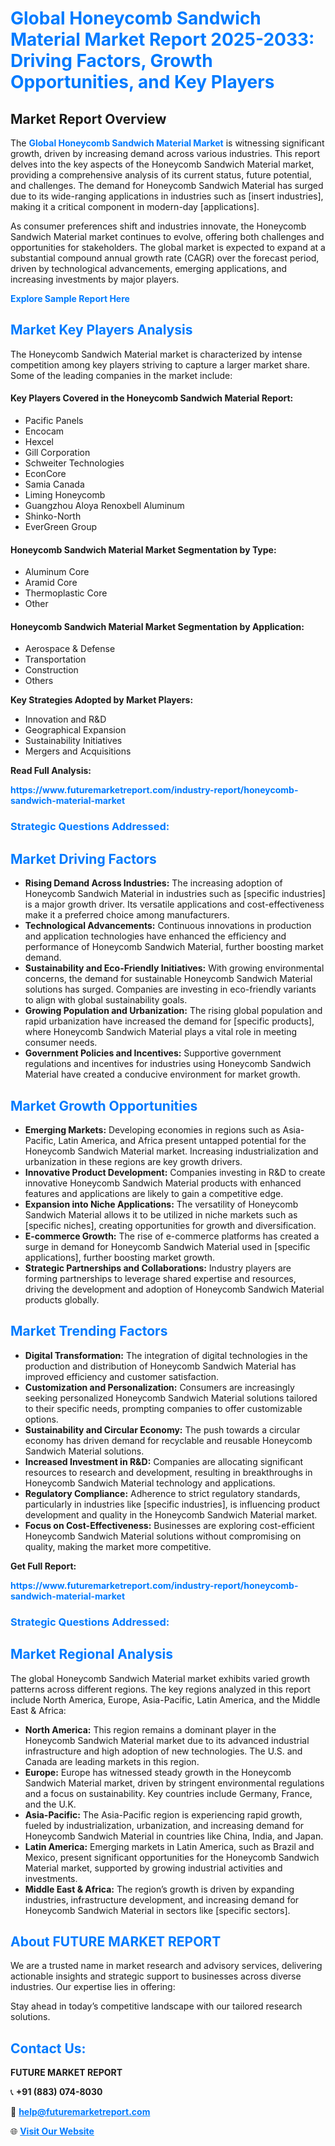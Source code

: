 <h1 style="color: #007BFF;">Global Honeycomb Sandwich Material Market Report 2025-2033: Driving Factors, Growth Opportunities, and Key Players</h1>

<section id="overview">
<h2>Market Report Overview</h2>
<p>The <a href="https://www.futuremarketreport.com/industry-report/honeycomb-sandwich-material-market" style="color: #007BFF; text-decoration: none;"><strong>Global Honeycomb Sandwich Material Market</strong></a> is witnessing significant growth, driven by increasing demand across various industries. This report delves into the key aspects of the Honeycomb Sandwich Material market, providing a comprehensive analysis of its current status, future potential, and challenges. The demand for Honeycomb Sandwich Material has surged due to its wide-ranging applications in industries such as [insert industries], making it a critical component in modern-day [applications].</p>
<p>As consumer preferences shift and industries innovate, the Honeycomb Sandwich Material market continues to evolve, offering both challenges and opportunities for stakeholders. The global market is expected to expand at a substantial compound annual growth rate (CAGR) over the forecast period, driven by technological advancements, emerging applications, and increasing investments by major players.</p>
</section>

<section id="overview">
<p><a href="https://www.futuremarketreport.com/request-sample/reportId=27235" style="color: #007BFF; text-decoration: none;"><strong>Explore Sample Report Here</strong></a></p>
</section>

<section id="key-players">
<h2 style="color: #007BFF;">Market Key Players Analysis</h2>
<p>The Honeycomb Sandwich Material market is characterized by intense competition among key players striving to capture a larger market share. Some of the leading companies in the market include:</p>
<h4>Key Players Covered in the Honeycomb Sandwich Material Report:</h4>
<ul><li>Pacific Panels</li><li>Encocam</li><li>Hexcel</li><li>Gill Corporation</li><li>Schweiter Technologies</li><li>EconCore</li><li>Samia Canada</li><li>Liming Honeycomb</li><li>Guangzhou Aloya Renoxbell Aluminum</li><li>Shinko-North</li><li>EverGreen Group</li></ul>
<h4>Honeycomb Sandwich Material Market Segmentation by Type:</h4>
<ul><li>Aluminum Core</li><li>Aramid Core</li><li>Thermoplastic Core</li><li>Other</li></ul>

<h4>Honeycomb Sandwich Material Market Segmentation by Application:</h4>
<ul><li>Aerospace &amp; Defense</li><li>Transportation</li><li>Construction</li><li>Others</li></ul>
<p><strong>Key Strategies Adopted by Market Players:</strong></p>
<ul>
<li>Innovation and R&D</li>
<li>Geographical Expansion</li>
<li>Sustainability Initiatives</li>
<li>Mergers and Acquisitions</li>
</ul>
</section>

<section>
<p><strong>Read Full Analysis: </strong></p><a href="https://www.futuremarketreport.com/industry-report/honeycomb-sandwich-material-market" style="color: #007BFF; text-decoration: none;"><strong>https://www.futuremarketreport.com/industry-report/honeycomb-sandwich-material-market</strong></a>
<h3 style="color: #007BFF;">Strategic Questions Addressed:</h3>
</section>

<section id="driving-factors">
<h2 style="color: #007BFF;">Market Driving Factors</h2>
<ul>
<li><strong>Rising Demand Across Industries:</strong> The increasing adoption of Honeycomb Sandwich Material in industries such as [specific industries] is a major growth driver. Its versatile applications and cost-effectiveness make it a preferred choice among manufacturers.</li>
<li><strong>Technological Advancements:</strong> Continuous innovations in production and application technologies have enhanced the efficiency and performance of Honeycomb Sandwich Material, further boosting market demand.</li>
<li><strong>Sustainability and Eco-Friendly Initiatives:</strong> With growing environmental concerns, the demand for sustainable Honeycomb Sandwich Material solutions has surged. Companies are investing in eco-friendly variants to align with global sustainability goals.</li>
<li><strong>Growing Population and Urbanization:</strong> The rising global population and rapid urbanization have increased the demand for [specific products], where Honeycomb Sandwich Material plays a vital role in meeting consumer needs.</li>
<li><strong>Government Policies and Incentives:</strong> Supportive government regulations and incentives for industries using Honeycomb Sandwich Material have created a conducive environment for market growth.</li>
</ul>
</section>

<section id="growth-opportunities">
<h2 style="color: #007BFF;">Market Growth Opportunities</h2>
<ul>
<li><strong>Emerging Markets:</strong> Developing economies in regions such as Asia-Pacific, Latin America, and Africa present untapped potential for the Honeycomb Sandwich Material market. Increasing industrialization and urbanization in these regions are key growth drivers.</li>
<li><strong>Innovative Product Development:</strong> Companies investing in R&D to create innovative Honeycomb Sandwich Material products with enhanced features and applications are likely to gain a competitive edge.</li>
<li><strong>Expansion into Niche Applications:</strong> The versatility of Honeycomb Sandwich Material allows it to be utilized in niche markets such as [specific niches], creating opportunities for growth and diversification.</li>
<li><strong>E-commerce Growth:</strong> The rise of e-commerce platforms has created a surge in demand for Honeycomb Sandwich Material used in [specific applications], further boosting market growth.</li>
<li><strong>Strategic Partnerships and Collaborations:</strong> Industry players are forming partnerships to leverage shared expertise and resources, driving the development and adoption of Honeycomb Sandwich Material products globally.</li>
</ul>
</section>

<section id="trending-factors">
<h2 style="color: #007BFF;">Market Trending Factors</h2>
<ul>
<li><strong>Digital Transformation:</strong> The integration of digital technologies in the production and distribution of Honeycomb Sandwich Material has improved efficiency and customer satisfaction.</li>
<li><strong>Customization and Personalization:</strong> Consumers are increasingly seeking personalized Honeycomb Sandwich Material solutions tailored to their specific needs, prompting companies to offer customizable options.</li>
<li><strong>Sustainability and Circular Economy:</strong> The push towards a circular economy has driven demand for recyclable and reusable Honeycomb Sandwich Material solutions.</li>
<li><strong>Increased Investment in R&D:</strong> Companies are allocating significant resources to research and development, resulting in breakthroughs in Honeycomb Sandwich Material technology and applications.</li>
<li><strong>Regulatory Compliance:</strong> Adherence to strict regulatory standards, particularly in industries like [specific industries], is influencing product development and quality in the Honeycomb Sandwich Material market.</li>
<li><strong>Focus on Cost-Effectiveness:</strong> Businesses are exploring cost-efficient Honeycomb Sandwich Material solutions without compromising on quality, making the market more competitive.</li>
</ul>
</section>

<section>
<p><strong>Get Full Report: </strong></p><a href="https://www.futuremarketreport.com/industry-report/honeycomb-sandwich-material-market" style="color: #007BFF; text-decoration: none;"><strong>https://www.futuremarketreport.com/industry-report/honeycomb-sandwich-material-market</strong></a>
<h3 style="color: #007BFF;">Strategic Questions Addressed:</h3>
</section>


<section id="regional-analysis">
<h2 style="color: #007BFF;">Market Regional Analysis</h2>
<p>The global Honeycomb Sandwich Material market exhibits varied growth patterns across different regions. The key regions analyzed in this report include North America, Europe, Asia-Pacific, Latin America, and the Middle East & Africa:</p>
<ul>
<li><strong>North America:</strong> This region remains a dominant player in the Honeycomb Sandwich Material market due to its advanced industrial infrastructure and high adoption of new technologies. The U.S. and Canada are leading markets in this region.</li>
<li><strong>Europe:</strong> Europe has witnessed steady growth in the Honeycomb Sandwich Material market, driven by stringent environmental regulations and a focus on sustainability. Key countries include Germany, France, and the U.K.</li>
<li><strong>Asia-Pacific:</strong> The Asia-Pacific region is experiencing rapid growth, fueled by industrialization, urbanization, and increasing demand for Honeycomb Sandwich Material in countries like China, India, and Japan.</li>
<li><strong>Latin America:</strong> Emerging markets in Latin America, such as Brazil and Mexico, present significant opportunities for the Honeycomb Sandwich Material market, supported by growing industrial activities and investments.</li>
<li><strong>Middle East & Africa:</strong> The region’s growth is driven by expanding industries, infrastructure development, and increasing demand for Honeycomb Sandwich Material in sectors like [specific sectors].</li>
</ul>
</section>

<footer>
<h2 style="color: #007BFF;">About FUTURE MARKET REPORT</h2>
<p>We are a trusted name in market research and advisory services, delivering actionable insights and strategic support to businesses across diverse industries. Our expertise lies in offering:</p>

<p>Stay ahead in today’s competitive landscape with our tailored research solutions.</p>

<h2 style="color: #007BFF;">Contact Us:</h2>
<p><strong>FUTURE MARKET REPORT</strong></p>
<p>📞 <strong>+91 (883) 074-8030</strong></p>
<p>📧 <strong><a href="mailto:help@futuremarketreport.com" style="color: #007BFF;">help@futuremarketreport.com</a></strong></p>
<p>🌐 <strong><a href="https://www.futuremarketreport.com/" style="color: #007BFF;">Visit Our Website</a></strong></p>
</footer>